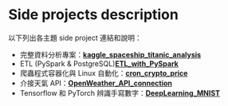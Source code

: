 # Side projects description
以下列出各主題 side project 連結和說明：
- 完整資料分析專案：**[kaggle_spaceship_titanic_analysis](https://github.com/TicyYang/kaggle_spaceship_titanic_analysis)**
- ETL (PySpark & PostgreSQL)**[ETL_with_PySpark](https://github.com/TicyYang/ETL_with_PySpark)**
- 爬蟲程式容器化與 Linux 自動化：**[cron_crypto_price](https://github.com/TicyYang/cron_crypto_price)**
- 介接天氣 API：**[OpenWeather_API_connection](https://github.com/TicyYang/OpenWeather_API_connection)** 
- Tensorflow 和 PyTorch 辨識手寫數字：**[DeepLearning_MNIST](https://github.com/TicyYang/DeepLearning_MNIST)** 
